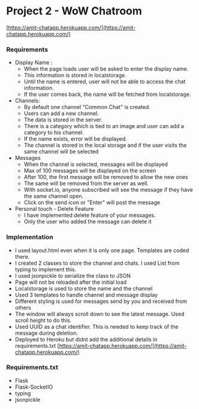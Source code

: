 # Project 2 - WoW Chatroom
[https://amit-chatapp.herokuapp.com/](https://amit-chatapp.herokuapp.com/)

### Requirements
* Display Name :
	* When the page loads user will be asked to enter the display name.
	* This information is stored in localstorage.
	* Until the name is entered, user will not be able to access the chat information.
	* If the user comes back, the name will be fetched from localstorage.
* Channels:
	* By default one channel "Common Chat" is created.
	* Users can add a new channel.
	* The data is stored in the server.
	* There is a category which is tied to an image and user can add a category to his channel.
	* If the name exists, error will be displayed.
	* The channel is stored in the local storage and if the user visits the same channel will be selected
* Messages
	* When the channel is selected, messages will be displayed
	* Max of 100 messages will be displayed on the screen
	* After 100, the first message will be removed to allow the new ones
	* The same will be removed from the server as well.
	* With socket.io, anyone subscribed will see the message if they have the same channel open.
  * Click on the send icon or "Enter" will post the message
* Personal touch - Delete Feature
	* I have implemented delete feature of your messages.
	* Only the user who added the message can delete it



### Implementation
* I used layout.html even when it is only one page. Templates are coded there.
* I created 2 classes to store the channel and chats. I used List from typing to implement this.
* I used jsonpickle to serialize the class to JSON
* Page will not be reloaded after the initial load
* Localstorage is used to store the name and the channel
* Used 3 templates to handle channel and message display
* Different styling is used for messages send by you and received from others
* The window will always scroll down to see the latest message. Used scroll height to do this.
* Used UUID as a chat identifier. This is needed to keep track of the message during deletion.
* Deployed to Heroku but didnt add the additional details in requirements.txt [https://amit-chatapp.herokuapp.com/](https://amit-chatapp.herokuapp.com/)

### Requirements.txt

*	Flask
*	Flask-SocketIO
*	typing
*	jsonpickle
